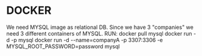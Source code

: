 # DOCKER

We need MYSQL image as relational DB.
Since we have 3 "companies" we need 3 different containers of MYSQL.
RUN:
docker pull mysql
docker run -d -p mysql
docker run -d --name=companyA -p 3307:3306 -e MYSQL_ROOT_PASSWORD=password mysql